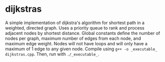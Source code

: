 # dijkstras

A simple implementation of dijkstra's algorithm for shortest path in a weighted, directed graph. Uses a priority queue to rank and process adjacent nodes by shortest distance. Global constants define the number of nodes per graph, maximum number of edges from each node, and maximum edge weight. Nodes will not have loops and will only have a maximum of 1 edge to any given node. Compile using `g++ -o _executable_ dijkstras.cpp`. Then, run with `./_executable_`.
